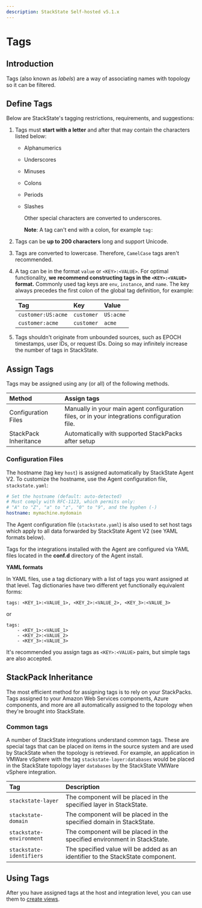 ```yaml
---
description: StackState Self-hosted v5.1.x 
---
```


# Tags

## Introduction

Tags \(also known as _labels_\) are a way of associating names with topology so it can be filtered.

## Define Tags

Below are StackState's tagging restrictions, requirements, and suggestions:

1. Tags must **start with a letter** and after that may contain the characters listed below:
   * Alphanumerics
   * Underscores
   * Minuses
   * Colons
   * Periods
   * Slashes

     Other special characters are converted to underscores.

     **Note**: A tag can't end with a colon, for example `tag:`
2. Tags can be **up to 200 characters** long and support Unicode.
3. Tags are converted to lowercase. Therefore, `CamelCase` tags aren't recommended.
4. A tag can be in the format `value` or `<KEY>:<VALUE>`. For optimal functionality, **we recommend constructing tags in the `<KEY>:<VALUE>` format.** Commonly used tag keys are `env`, `instance`, and `name`. The key always precedes the first colon of the global tag definition, for example:

   | Tag | Key | Value |
   | :--- | :--- | :--- |
   | `customer:US:acme` | `customer` | `US:acme` |
   | `customer:acme` | `customer` | `acme` |

5. Tags shouldn't originate from unbounded sources, such as EPOCH timestamps, user IDs, or request IDs. Doing so may infinitely increase the number of tags in StackState.

## Assign Tags

Tags may be assigned using any \(or all\) of the following methods.

| Method | Assign tags |
| :--- | :--- |
| Configuration Files | Manually in your main agent configuration files, or in your integrations configuration file. |
| StackPack Inheritance | Automatically with supported StackPacks after setup |

### Configuration Files

The hostname \(tag key `host`\) is assigned automatically by StackState Agent V2. To customize the hostname, use the Agent configuration file, `stackstate.yaml`:

```yaml
# Set the hostname (default: auto-detected)
# Must comply with RFC-1123, which permits only:
# "A" to "Z", "a" to "z", "0" to "9", and the hyphen (-)
hostname: mymachine.mydomain
```

The Agent configuration file \(`stackstate.yaml`\) is also used to set host tags which apply to all data forwarded by StackState Agent V2 \(see YAML formats below\).

Tags for the integrations installed with the Agent are configured via YAML files located in the **conf.d** directory of the Agent install.

**YAML formats**

In YAML files, use a tag dictionary with a list of tags you want assigned at that level. Tag dictionaries have two different yet functionally equivalent forms:

```text
tags: <KEY_1>:<VALUE_1>, <KEY_2>:<VALUE_2>, <KEY_3>:<VALUE_3>
```

or

```text
tags:
    - <KEY_1>:<VALUE_1>
    - <KEY_2>:<VALUE_2>
    - <KEY_3>:<VALUE_3>
```

It's recommended you assign tags as `<KEY>:<VALUE>` pairs, but simple tags are also accepted.

## StackPack Inheritance

The most efficient method for assigning tags is to rely on your StackPacks. Tags assigned to your Amazon Web Services components, Azure components, and more are all automatically assigned to the topology when they're brought into StackState.

### Common tags

A number of StackState integrations understand common tags. These are special tags that can be placed on items in the source system and are used by StackState when the topology is retrieved. For example, an application in VMWare vSphere with the tag `stackstate-layer:databases` would be placed in the StackState topology layer `databases` by the StackState VMWare vSphere integration.

| Tag | Description |
| :--- | :--- |
| `stackstate-layer` | The component will be placed in the specified layer in StackState. |
| `stackstate-domain` | The component will be placed in the specified domain in StackState. |
| `stackstate-environment` | The component will be placed in the specified environment in StackState. |
| `stackstate-identifiers` | The specified value will be added as an identifier to the StackState component. |

## Using Tags

After you have assigned tags at the host and integration level, you can use them to [create views](../../use/stackstate-ui/views/about_views.md).

